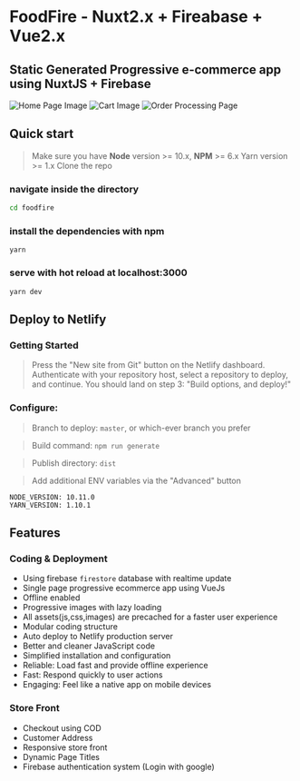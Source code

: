 
# FoodFire - Nuxt2.x + Fireabase + Vue2.x

## Static Generated Progressive e-commerce app using NuxtJS + Firebase

![Home Page Image](https://github.com/itswadesh/foodfire/blob/master/static/screenshots/home.jpg?raw=true)
![Cart Image](https://github.com/itswadesh/foodfire/blob/master/static/screenshots/cart.jpg?raw=true)
![Order Processing Page](https://github.com/itswadesh/foodfire/blob/master/static/screenshots/orders.jpg?raw=true)

## Quick start
> Make sure you have **Node** version >= 10.x, **NPM** >= 6.x
> Yarn version >= 1.x
> Clone the repo

### navigate inside the directory
```bash
cd foodfire
```
### install the dependencies with npm
`yarn`

### serve with hot reload at localhost:3000
`yarn dev`

## Deploy to Netlify
### Getting Started
> Press the "New site from Git" button on the Netlify dashboard. Authenticate with your repository host, select a repository to deploy, and continue. You should land on step 3: "Build options, and deploy!"

### Configure:
> Branch to deploy: `master`, or which-ever branch you prefer

> Build command: `npm run generate`

> Publish directory: `dist`

> Add additional ENV variables via the "Advanced" button

```
NODE_VERSION: 10.11.0
YARN_VERSION: 1.10.1
```

## Features

### Coding & Deployment
  - Using firebase `firestore` database with realtime update
  - Single page progressive ecommerce app using VueJs
  - Offline enabled
  - Progressive images with lazy loading
  - All assets(js,css,images) are precached for a faster user experience
  - Modular coding structure
  - Auto deploy to Netlify production server
  - Better and cleaner JavaScript code
  - Simplified installation and configuration
  - Reliable: Load fast and provide offline experience
  - Fast: Respond quickly to user actions
  - Engaging: Feel like a native app on mobile devices

### Store Front
  - Checkout using COD
  - Customer Address
  - Responsive store front
  - Dynamic Page Titles
  - Firebase authentication system (Login with google)